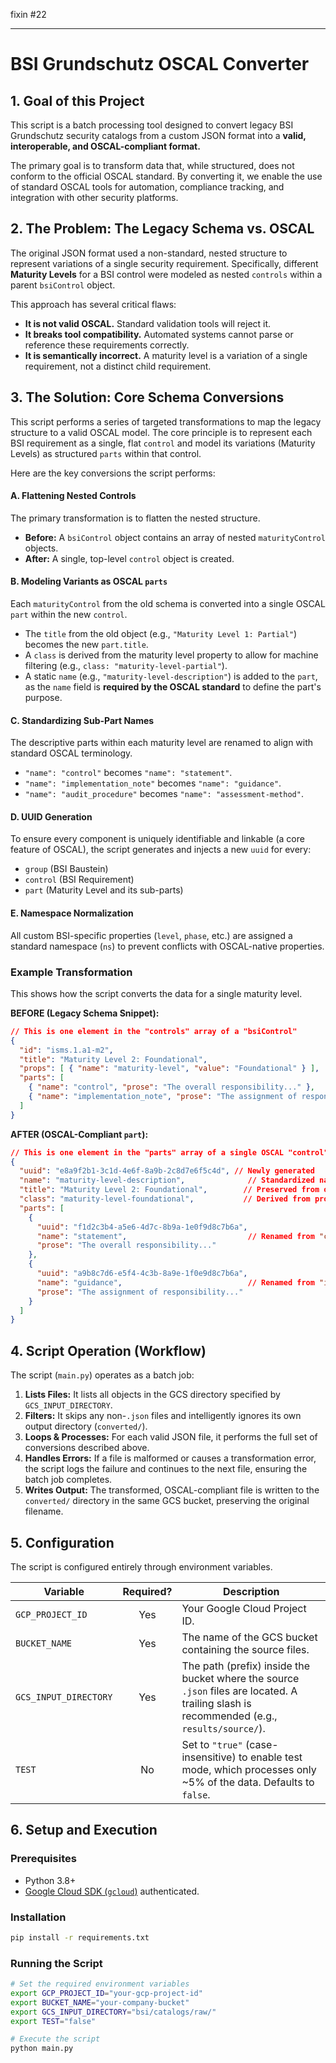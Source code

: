 fixin #22

---

# BSI Grundschutz OSCAL Converter

## 1. Goal of this Project

This script is a batch processing tool designed to convert legacy BSI Grundschutz security catalogs from a custom JSON format into a **valid, interoperable, and OSCAL-compliant format.**

The primary goal is to transform data that, while structured, does not conform to the official OSCAL standard. By converting it, we enable the use of standard OSCAL tools for automation, compliance tracking, and integration with other security platforms.

## 2. The Problem: The Legacy Schema vs. OSCAL

The original JSON format used a non-standard, nested structure to represent variations of a single security requirement. Specifically, different **Maturity Levels** for a BSI control were modeled as nested `controls` within a parent `bsiControl` object.

This approach has several critical flaws:
-   **It is not valid OSCAL.** Standard validation tools will reject it.
-   **It breaks tool compatibility.** Automated systems cannot parse or reference these requirements correctly.
-   **It is semantically incorrect.** A maturity level is a variation of a single requirement, not a distinct child requirement.

## 3. The Solution: Core Schema Conversions

This script performs a series of targeted transformations to map the legacy structure to a valid OSCAL model. The core principle is to represent each BSI requirement as a single, flat `control` and model its variations (Maturity Levels) as structured `parts` within that control.

Here are the key conversions the script performs:

#### A. Flattening Nested Controls
The primary transformation is to flatten the nested structure.
-   **Before:** A `bsiControl` object contains an array of nested `maturityControl` objects.
-   **After:** A single, top-level `control` object is created.

#### B. Modeling Variants as OSCAL `parts`
Each `maturityControl` from the old schema is converted into a single OSCAL `part` within the new `control`.
-   The `title` from the old object (e.g., `"Maturity Level 1: Partial"`) becomes the new `part.title`.
-   A `class` is derived from the maturity level property to allow for machine filtering (e.g., `class: "maturity-level-partial"`).
-   A static `name` (e.g., `"maturity-level-description"`) is added to the `part`, as the `name` field is **required by the OSCAL standard** to define the part's purpose.

#### C. Standardizing Sub-Part Names
The descriptive parts within each maturity level are renamed to align with standard OSCAL terminology.
-   `"name": "control"` becomes `"name": "statement"`.
-   `"name": "implementation_note"` becomes `"name": "guidance"`.
-   `"name": "audit_procedure"` becomes `"name": "assessment-method"`.

#### D. UUID Generation
To ensure every component is uniquely identifiable and linkable (a core feature of OSCAL), the script generates and injects a new `uuid` for every:
-   `group` (BSI Baustein)
-   `control` (BSI Requirement)
-   `part` (Maturity Level and its sub-parts)

#### E. Namespace Normalization
All custom BSI-specific properties (`level`, `phase`, etc.) are assigned a standard namespace (`ns`) to prevent conflicts with OSCAL-native properties.

### Example Transformation

This shows how the script converts the data for a single maturity level.

**BEFORE (Legacy Schema Snippet):**
```json
// This is one element in the "controls" array of a "bsiControl"
{
  "id": "isms.1.a1-m2",
  "title": "Maturity Level 2: Foundational",
  "props": [ { "name": "maturity-level", "value": "Foundational" } ],
  "parts": [
    { "name": "control", "prose": "The overall responsibility..." },
    { "name": "implementation_note", "prose": "The assignment of responsibility..." }
  ]
}
```

**AFTER (OSCAL-Compliant `part`):**
```json
// This is one element in the "parts" array of a single OSCAL "control"
{
  "uuid": "e8a9f2b1-3c1d-4e6f-8a9b-2c8d7e6f5c4d", // Newly generated
  "name": "maturity-level-description",              // Standardized name (required by OSCAL)
  "title": "Maturity Level 2: Foundational",        // Preserved from old object
  "class": "maturity-level-foundational",           // Derived from props
  "parts": [
    {
      "uuid": "f1d2c3b4-a5e6-4d7c-8b9a-1e0f9d8c7b6a",
      "name": "statement",                           // Renamed from "control"
      "prose": "The overall responsibility..."
    },
    {
      "uuid": "a9b8c7d6-e5f4-4c3b-8a9e-1f0e9d8c7b6a",
      "name": "guidance",                            // Renamed from "implementation_note"
      "prose": "The assignment of responsibility..."
    }
  ]
}
```

## 4. Script Operation (Workflow)

The script (`main.py`) operates as a batch job:
1.  **Lists Files:** It lists all objects in the GCS directory specified by `GCS_INPUT_DIRECTORY`.
2.  **Filters:** It skips any non-`.json` files and intelligently ignores its own output directory (`converted/`).
3.  **Loops & Processes:** For each valid JSON file, it performs the full set of conversions described above.
4.  **Handles Errors:** If a file is malformed or causes a transformation error, the script logs the failure and continues to the next file, ensuring the batch job completes.
5.  **Writes Output:** The transformed, OSCAL-compliant file is written to the `converted/` directory in the same GCS bucket, preserving the original filename.

## 5. Configuration

The script is configured entirely through environment variables.

| Variable              | Required? | Description                                                                                                                              |
| --------------------- | :-------: | ---------------------------------------------------------------------------------------------------------------------------------------- |
| `GCP_PROJECT_ID`      |    Yes    | Your Google Cloud Project ID.                                                                                                            |
| `BUCKET_NAME`         |    Yes    | The name of the GCS bucket containing the source files.                                                                                  |
| `GCS_INPUT_DIRECTORY` |    Yes    | The path (prefix) inside the bucket where the source `.json` files are located. A trailing slash is recommended (e.g., `results/source/`). |
| `TEST`                |    No     | Set to `"true"` (case-insensitive) to enable test mode, which processes only ~5% of the data. Defaults to `false`.                      |

## 6. Setup and Execution

### Prerequisites
-   Python 3.8+
-   [Google Cloud SDK (`gcloud`)](https://cloud.google.com/sdk/docs/install) authenticated.

### Installation
```bash
pip install -r requirements.txt
```

### Running the Script
```bash
# Set the required environment variables
export GCP_PROJECT_ID="your-gcp-project-id"
export BUCKET_NAME="your-company-bucket"
export GCS_INPUT_DIRECTORY="bsi/catalogs/raw/"
export TEST="false"

# Execute the script
python main.py
```